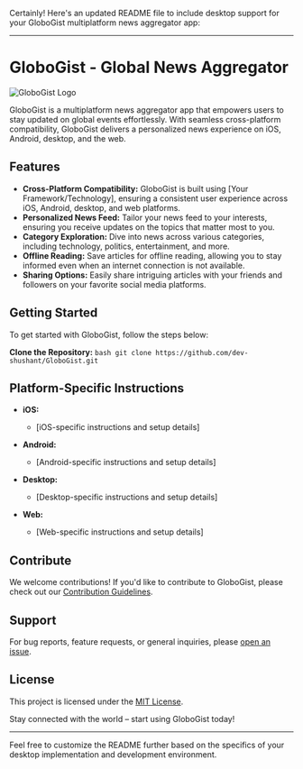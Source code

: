 Certainly! Here's an updated README file to include desktop support for your GloboGist multiplatform news aggregator app:

---

# GloboGist - Global News Aggregator

![GloboGist Logo](/path/to/logo.png)

GloboGist is a multiplatform news aggregator app that empowers users to stay updated on global events effortlessly. With seamless cross-platform compatibility, GloboGist delivers a personalized news experience on iOS, Android, desktop, and the web.

## Features

- **Cross-Platform Compatibility:** GloboGist is built using [Your Framework/Technology], ensuring a consistent user experience across iOS, Android, desktop, and web platforms.
- **Personalized News Feed:** Tailor your news feed to your interests, ensuring you receive updates on the topics that matter most to you.
- **Category Exploration:** Dive into news across various categories, including technology, politics, entertainment, and more.
- **Offline Reading:** Save articles for offline reading, allowing you to stay informed even when an internet connection is not available.
- **Sharing Options:** Easily share intriguing articles with your friends and followers on your favorite social media platforms.

## Getting Started

To get started with GloboGist, follow the steps below:

 **Clone the Repository:**
    ```bash
    git clone https://github.com/dev-shushant/GloboGist.git
    ```

## Platform-Specific Instructions

- **iOS:**
  - [iOS-specific instructions and setup details]

- **Android:**
  - [Android-specific instructions and setup details]

- **Desktop:**
  - [Desktop-specific instructions and setup details]

- **Web:**
  - [Web-specific instructions and setup details]

## Contribute

We welcome contributions! If you'd like to contribute to GloboGist, please check out our [Contribution Guidelines](CONTRIBUTING.md).

## Support

For bug reports, feature requests, or general inquiries, please [open an issue](https://github.com/YourUsername/GloboGist/issues).

## License

This project is licensed under the [MIT License](LICENSE).

Stay connected with the world – start using GloboGist today!

---

Feel free to customize the README further based on the specifics of your desktop implementation and development environment.
